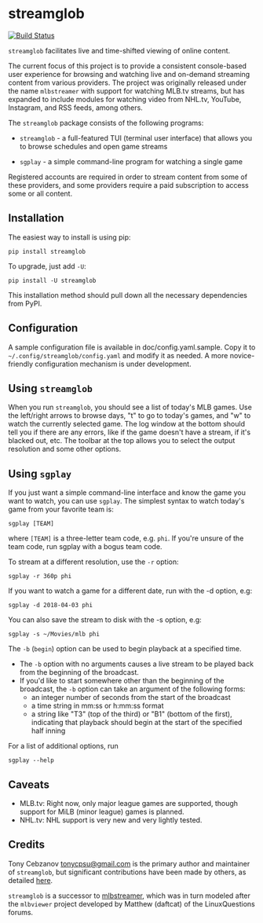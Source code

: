 streamglob
==========

[![Build Status](https://travis-ci.org/tonycpsu/streamglob.svg?branch=master)](https://travis-ci.org/tonycpsu/streamglob )

`streamglob` facilitates live and time-shifted viewing of online content.

The current focus of this project is to provide a consistent console-based user
experience for browsing and watching live and on-demand streaming content from
various providers.  The project was originally released under the name
`mlbstreamer` with support for watching MLB.tv streams, but has expanded to
include modules for watching video from NHL.tv, YouTube, Instagram, and RSS
feeds, among others.

The `streamglob` package consists of the following programs:

* `streamglob` - a full-featured TUI (terminal user interface) that allows
you to browse schedules and open game streams

* `sgplay` - a simple command-line program for watching a single game

Registered accounts are required in order to stream content from some of these
providers, and some providers require a paid subscription to access some or all
content.

Installation
------------

The easiest way to install is using pip:

    pip install streamglob

To upgrade, just add `-U`:

    pip install -U streamglob

This installation method should pull down all the necessary dependencies from
PyPI.

Configuration
-------------

A sample configuration file is available in doc/config.yaml.sample.  Copy it to
`~/.config/streamglob/config.yaml` and modify it as needed.  A more
novice-friendly configuration mechanism is under development.

Using `streamglob`
------------------

When you run `streamglob`, you should see a list of today's MLB games.  Use
the left/right arrows to browse days, "t" to go to today's games, and "w" to
watch the currently selected game. The log window at the bottom should tell you
if there are any errors, like if the game doesn't have a stream, if it's blacked
out, etc. The toolbar at the top allows you to select the output resolution and
some other options.

Using `sgplay`
--------------

If you just want a simple command-line interface and know the game you want to
watch, you can use `sgplay`.  The simplest syntax to watch today's game
from your favorite team is:

    sgplay [TEAM]

where `[TEAM]` is a three-letter team code, e.g. `phi`.  If you're
unsure of the team code, run sgplay with a bogus team code.

To stream at a different resolution, use the `-r` option:

    sgplay -r 360p phi

If you want to watch a game for a different date, run with the -d option, e.g:

    sgplay -d 2018-04-03 phi

You can also save the stream to disk with the -s option, e.g:

    sgplay -s ~/Movies/mlb phi

The `-b` (`begin`) option can be used to begin playback at a specified time.

* The `-b` option with no arguments causes a live stream to be played back from
the beginning of the broadcast.
* If you'd like to start somewhere other than the beginning of the broadcast,
the `-b` option can take an argument of the following forms:
    * an integer number of seconds from the start of the broadcast
    * a time string in mm:ss or h:mm:ss format
    * a string like "T3" (top of the third) or "B1" (bottom of the first),
      indicating that playback should begin at the start of the specified half
      inning

For a list of additional options, run

    sgplay --help

Caveats
-------

* MLB.tv: Right now, only major league games are supported, though support for
  MiLB (minor league) games is planned.
* NHL.tv: NHL support is very new and very lightly tested.

Credits
-------

Tony Cebzanov <tonycpsu@gmail.com> is the primary author and maintainer of
`streamglob`, but significant contributions have been made by others, as
detailed [here](https://github.com/tonycpsu/mlbstreamer/graphs/contributors).

`streamglob` is a successor to
[mlbstreamer](https://github.com/tonycpsu/mlbstreamer), which was in turn
modeled after the `mlbviewer` project developed by Matthew (daftcat) of the
LinuxQuestions forums.

